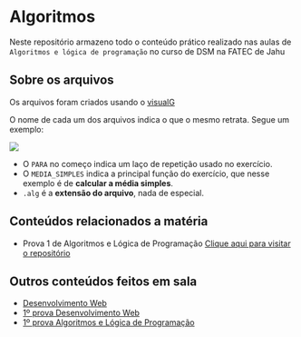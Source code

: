 # Algoritmos 

Neste repositório armazeno todo o conteúdo prático realizado nas aulas de `Algoritmos e lógica de programação` no curso de DSM na FATEC de Jahu
## Sobre os arquivos
 Os arquivos foram criados usando o [visualG](https://sourceforge.net/projects/visualg30/) 
 
 O nome de cada um dos arquivos indica o que o mesmo retrata. Segue um exemplo:
 
 <img src="https://cdn.discordapp.com/attachments/1187060174163284020/1222894916326133820/tmp_685da3c6-c1bf-4953-87cb-32f5e8d65e6d.png?ex=6617e0a4&is=66056ba4&hm=e717a09bf3037b44b438a126bf57b03974c928b2f4a16d1a19af0c90869db394&">

- O `PARA` no começo indica um laço de repetição usado no exercício.
- O `MEDIA_SIMPLES` indica a principal função do exercício, que nesse exemplo é de <b>calcular a média simples</b>.
- `.alg` é a <b>extensão do arquivo</b>, nada de especial.
## Conteúdos relacionados a matéria
- Prova 1 de Algoritmos e Lógica de Programação [Clique aqui para visitar o repositório](https://github.com/ViniciusCassemira/provaAlgoritmo)

## Outros conteúdos feitos em sala
* [Desenvolvimento Web](https://github.com/ViniciusCassemira/DesenvolvimentoWeb)
* [1º prova Desenvolvimento Web](https://github.com/ViniciusCassemira/Fatec-ProvaWeb1)
* [1º prova Algoritmos e Lógica de Programação](https://github.com/ViniciusCassemira/Fatec-ProvaAlgoritmo1)
